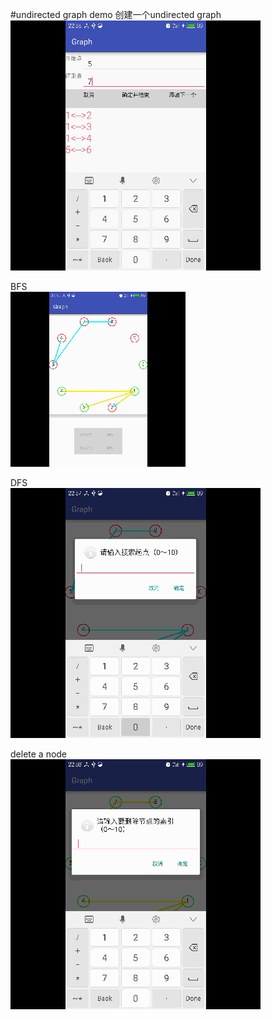 #undirected graph demo
创建一个undirected graph
<br/>
![](https://github.com/getletCodes/Graph/raw/master/create.gif) 

BFS
<br/>
![](https://github.com/getletCodes/Graph/raw/master/bfs.gif)

DFS
<br/>
![](https://github.com/getletCodes/Graph/raw/master/dfs.gif)

delete a node
<br/>
![](https://github.com/getletCodes/Graph/raw/master/delete.gif)   